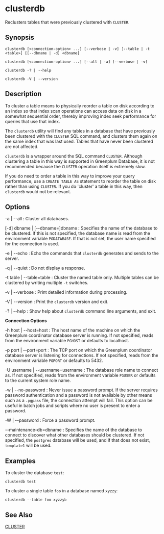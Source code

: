 # clusterdb 

Reclusters tables that were previously clustered with `CLUSTER`.

## <a id="section2"></a>Synopsis 

``` {#client_util_synopsis}
clusterdb [<connection-option> ...] [--verbose | -v] [--table | -t <table>] [[--dbname | -d] <dbname]

clusterdb [<connection-option> ...] [--all | -a] [--verbose | -v]

clusterdb -? | --help

clusterdb -V | --version
```

## <a id="section3"></a>Description 

To cluster a table means to physically reorder a table on disk according to an index so that index scan operations can access data on disk in a somewhat sequential order, thereby improving index seek performance for queries that use that index.

The `clusterdb` utility will find any tables in a database that have previously been clustered with the `CLUSTER` SQL command, and clusters them again on the same index that was last used. Tables that have never been clustered are not affected.

`clusterdb` is a wrapper around the SQL command `CLUSTER`. Although clustering a table in this way is supported in Greenplum Database, it is not recommended because the `CLUSTER` operation itself is extremely slow.

If you do need to order a table in this way to improve your query performance, use a `CREATE TABLE AS` statement to reorder the table on disk rather than using `CLUSTER`. If you do 'cluster' a table in this way, then `clusterdb` would not be relevant.

## <a id="section4"></a>Options 

-a \| --all
:   Cluster all databases.

\[-d\] dbname \| \[--dbname=\]dbname
:   Specifies the name of the database to be clustered. If this is not specified, the database name is read from the environment variable `PGDATABASE`. If that is not set, the user name specified for the connection is used.

-e \| --echo
:   Echo the commands that `clusterdb` generates and sends to the server.

-q \| --quiet
:   Do not display a response.

-t table \| --table=table
:   Cluster the named table only. Multiple tables can be clustered by writing multiple `-t` switches.

-v \| --verbose
:   Print detailed information during processing.

-V \| --version
:   Print the `clusterdb` version and exit.

-? \| --help
:   Show help about `clusterdb` command line arguments, and exit.

**Connection Options**

-h host \| --host=host
:   The host name of the machine on which the Greenplum coordinator database server is running. If not specified, reads from the environment variable `PGHOST` or defaults to localhost.

-p port \| --port=port
:   The TCP port on which the Greenplum coordinator database server is listening for connections. If not specified, reads from the environment variable `PGPORT` or defaults to 5432.

-U username \| --username=username
:   The database role name to connect as. If not specified, reads from the environment variable `PGUSER` or defaults to the current system role name.

-w \| --no-password
:   Never issue a password prompt. If the server requires password authentication and a password is not available by other means such as a `.pgpass` file, the connection attempt will fail. This option can be useful in batch jobs and scripts where no user is present to enter a password.

-W \| --password
:   Force a password prompt.

--maintenance-db=dbname
:   Specifies the name of the database to connect to discover what other databases should be clustered. If not specified, the `postgres` database will be used, and if that does not exist, `template1` will be used.

## <a id="section6"></a>Examples 

To cluster the database `test`:

```
clusterdb test
```

To cluster a single table `foo` in a database named `xyzzy`:

```
clusterdb --table foo xyzzyb
```

## <a id="section7"></a>See Also 

[CLUSTER](../../ref_guide/sql_commands/CLUSTER.html)

